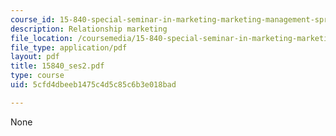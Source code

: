 ```yaml
---
course_id: 15-840-special-seminar-in-marketing-marketing-management-spring-2004
description: Relationship marketing
file_location: /coursemedia/15-840-special-seminar-in-marketing-marketing-management-spring-2004/5cfd4dbeeb1475c4d5c85c6b3e018bad_15840_ses2.pdf
file_type: application/pdf
layout: pdf
title: 15840_ses2.pdf
type: course
uid: 5cfd4dbeeb1475c4d5c85c6b3e018bad

---
```

None